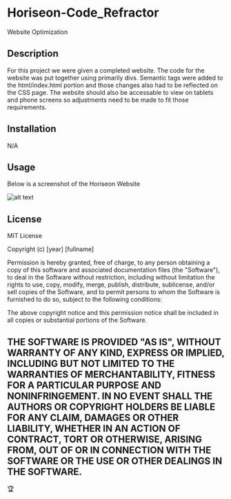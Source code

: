 # Horiseon-Code_Refractor
Website Optimization

## Description

For this project we were given a completed website. The code for the website was put together using primarily divs. Semantic tags were added to the html/index.html portion and those changes also had to be reflected on the CSS page.
The website should also be accessable to view on tablets and phone screens so adjustments need to be made to fit those requirements.

## Installation

N/A
## Usage

Below is a screenshot of the Horiseon Website


![alt text](assets/images/screenshot.png)


## License

MIT License

Copyright (c) [year] [fullname]

Permission is hereby granted, free of charge, to any person obtaining a copy
of this software and associated documentation files (the "Software"), to deal
in the Software without restriction, including without limitation the rights
to use, copy, modify, merge, publish, distribute, sublicense, and/or sell
copies of the Software, and to permit persons to whom the Software is
furnished to do so, subject to the following conditions:

The above copyright notice and this permission notice shall be included in all
copies or substantial portions of the Software.

THE SOFTWARE IS PROVIDED "AS IS", WITHOUT WARRANTY OF ANY KIND, EXPRESS OR
IMPLIED, INCLUDING BUT NOT LIMITED TO THE WARRANTIES OF MERCHANTABILITY,
FITNESS FOR A PARTICULAR PURPOSE AND NONINFRINGEMENT. IN NO EVENT SHALL THE
AUTHORS OR COPYRIGHT HOLDERS BE LIABLE FOR ANY CLAIM, DAMAGES OR OTHER
LIABILITY, WHETHER IN AN ACTION OF CONTRACT, TORT OR OTHERWISE, ARISING FROM,
OUT OF OR IN CONNECTION WITH THE SOFTWARE OR THE USE OR OTHER DEALINGS IN THE
SOFTWARE.
---

🏆



